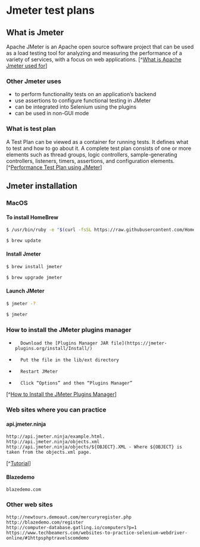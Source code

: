 # Jmeter test plans

## What is Jmeter

Apache JMeter is an Apache open source software project that can be used as a load testing tool for analyzing and measuring the performance of a variety of services, with a focus on web applications.
[^[What is Apache Jmeter used for](https://www.quora.com/What-is-Apache-JMeter-used-for)]

### Other Jmeter uses

* to perform functionality tests on an application’s backend
* use assertions to configure functional testing in JMeter
* can be integrated into Selenium using the plugins
* can be used in non-GUI mode

### What is test plan

A Test Plan can be viewed as a container for running tests. It defines what to test and how to go about it. A complete test plan consists of one or more elements such as thread groups, logic controllers, sample-generating controllers, listeners, timers, assertions, and configuration elements.
[^[Performance Test Plan using JMeter](https://github.com/department-of-veterans-affairs/ascent-sample/wiki/QA-:-Performance-Test-Plan-using-JMeter)]

## Jmeter installation

### MacOS

#### To install HomeBrew

```bash 
$ /usr/bin/ruby -e "$(curl -fsSL https://raw.githubusercontent.com/Homebrew/install/master/install)"

$ brew update
```

#### Install Jmeter

```bash 
$ brew install jmeter

$ brew upgrade jmeter
```

#### Launch JMeter

```bash 
$ jmeter -?

$ jmeter
```

### How to install the JMeter plugins manager

-       Download the [Plugins Manager JAR file](https://jmeter-plugins.org/install/Install/)
-       Put the file in the lib/ext directory
-       Restart JMeter
-       Click “Options” and then “Plugins Manager”
[^[How to Install the JMeter Plugins Manager](https://www.blazemeter.com/blog/how-install-jmeter-plugins-manager/)]

### Web sites where you can practice

#### api.jmeter.ninja

```
http://api.jmeter.ninja/example.html. 
http://api.jmeter.ninja/objects.xml 
http://api.jmeter.ninja/objects/${OBJECT}.XML - Where ${OBJECT} is taken from the objects.xml page.
```
[^[Tutorial](http://api.jmeter.ninja/jmeter.pdf)]


#### Blazedemo

```
blazedemo.com
```

### Other web sites

```
http://newtours.demoaut.com/mercuryregister.php
http://blazedemo.com/register
http://computer-database.gatling.io/computers?p=1
https://www.techbeamers.com/websites-to-practice-selenium-webdriver-online/#1httpsphptravelscomdemo
```

